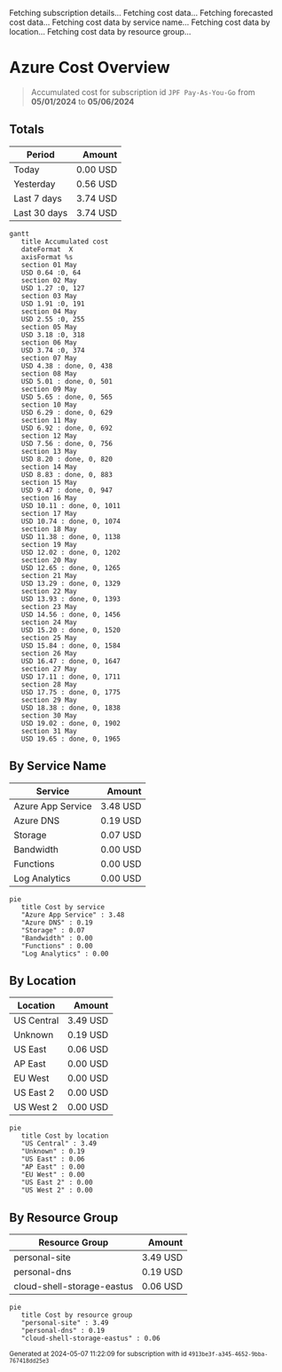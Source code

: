 Fetching subscription details...
Fetching cost data...
Fetching forecasted cost data...
Fetching cost data by service name...
Fetching cost data by location...
Fetching cost data by resource group...
# Azure Cost Overview

> Accumulated cost for subscription id `JPF Pay-As-You-Go` from **05/01/2024** to **05/06/2024**

## Totals

|Period|Amount|
|---|---:|
|Today|0.00 USD|
|Yesterday|0.56 USD|
|Last 7 days|3.74 USD|
|Last 30 days|3.74 USD|

```mermaid
gantt
   title Accumulated cost
   dateFormat  X
   axisFormat %s
   section 01 May
   USD 0.64 :0, 64
   section 02 May
   USD 1.27 :0, 127
   section 03 May
   USD 1.91 :0, 191
   section 04 May
   USD 2.55 :0, 255
   section 05 May
   USD 3.18 :0, 318
   section 06 May
   USD 3.74 :0, 374
   section 07 May
   USD 4.38 : done, 0, 438
   section 08 May
   USD 5.01 : done, 0, 501
   section 09 May
   USD 5.65 : done, 0, 565
   section 10 May
   USD 6.29 : done, 0, 629
   section 11 May
   USD 6.92 : done, 0, 692
   section 12 May
   USD 7.56 : done, 0, 756
   section 13 May
   USD 8.20 : done, 0, 820
   section 14 May
   USD 8.83 : done, 0, 883
   section 15 May
   USD 9.47 : done, 0, 947
   section 16 May
   USD 10.11 : done, 0, 1011
   section 17 May
   USD 10.74 : done, 0, 1074
   section 18 May
   USD 11.38 : done, 0, 1138
   section 19 May
   USD 12.02 : done, 0, 1202
   section 20 May
   USD 12.65 : done, 0, 1265
   section 21 May
   USD 13.29 : done, 0, 1329
   section 22 May
   USD 13.93 : done, 0, 1393
   section 23 May
   USD 14.56 : done, 0, 1456
   section 24 May
   USD 15.20 : done, 0, 1520
   section 25 May
   USD 15.84 : done, 0, 1584
   section 26 May
   USD 16.47 : done, 0, 1647
   section 27 May
   USD 17.11 : done, 0, 1711
   section 28 May
   USD 17.75 : done, 0, 1775
   section 29 May
   USD 18.38 : done, 0, 1838
   section 30 May
   USD 19.02 : done, 0, 1902
   section 31 May
   USD 19.65 : done, 0, 1965
```

## By Service Name

|Service|Amount|
|---|---:|
|Azure App Service|3.48 USD|
|Azure DNS|0.19 USD|
|Storage|0.07 USD|
|Bandwidth|0.00 USD|
|Functions|0.00 USD|
|Log Analytics|0.00 USD|

```mermaid
pie
   title Cost by service
   "Azure App Service" : 3.48
   "Azure DNS" : 0.19
   "Storage" : 0.07
   "Bandwidth" : 0.00
   "Functions" : 0.00
   "Log Analytics" : 0.00
```

## By Location

|Location|Amount|
|---|---:|
|US Central|3.49 USD|
|Unknown|0.19 USD|
|US East|0.06 USD|
|AP East|0.00 USD|
|EU West|0.00 USD|
|US East 2|0.00 USD|
|US West 2|0.00 USD|

```mermaid
pie
   title Cost by location
   "US Central" : 3.49
   "Unknown" : 0.19
   "US East" : 0.06
   "AP East" : 0.00
   "EU West" : 0.00
   "US East 2" : 0.00
   "US West 2" : 0.00
```

## By Resource Group

|Resource Group|Amount|
|---|---:|
|personal-site|3.49 USD|
|personal-dns|0.19 USD|
|cloud-shell-storage-eastus|0.06 USD|

```mermaid
pie
   title Cost by resource group
   "personal-site" : 3.49
   "personal-dns" : 0.19
   "cloud-shell-storage-eastus" : 0.06
```

<sup>Generated at 2024-05-07 11:22:09 for subscription with id `4913be3f-a345-4652-9bba-767418dd25e3`</sup>
